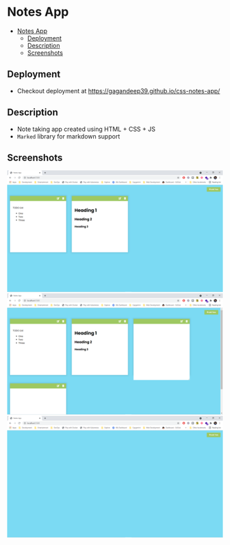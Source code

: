 # Notes App

- [Notes App](#notes-app)
  - [Deployment](#deployment)
  - [Description](#description)
  - [Screenshots](#screenshots)

## Deployment

- Checkout deployment at <https://gagandeep39.github.io/css-notes-app/>

## Description

- Note taking app created using HTML + CSS + JS
- `Marked` library for markdown support

## Screenshots

![Screenshot 1](./assets/screenshot_1.png)
![Screenshot 2](./assets/screenshot_2.png)
![Screenshot 3](./assets/screenshot_3.png)
